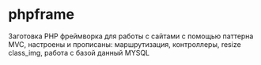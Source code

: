 # phpframe

Заготовка PHP фреймворка для работы с сайтами с помощью паттерна MVC, настроены и прописаны: маршрутизация, контроллеры,
resize class_img, работа с базой данный MYSQL
